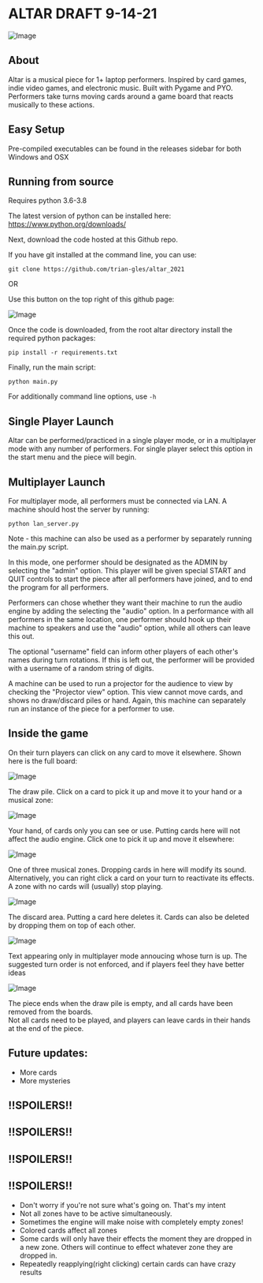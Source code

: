 # ALTAR DRAFT 9-14-21
![Image](resources/ALTAR%20new%20logo.jpg)
## About
Altar is a musical piece for 1+ laptop performers.
Inspired by card games, indie video games, and electronic music.  Built with Pygame and PYO.
Performers take turns moving cards around a game board that reacts musically to these actions. 
## Easy Setup
Pre-compiled executables can be found in the releases sidebar for both Windows and OSX

## Running from source
Requires python 3.6-3.8

The latest version of python can be installed here:
https://www.python.org/downloads/


Next, download the code hosted at this Github repo.

If you have git installed at the command line, you can use:

```
git clone https://github.com/trian-gles/altar_2021
```
OR

Use this button on the top right of this github page:

![Image](resources/code_download.jpg)

Once the code is downloaded, from the root altar directory install the required python packages:

```
pip install -r requirements.txt
```

Finally, run the main script:
```
python main.py
```

For additionally command line options, use `-h`

## Single Player Launch
Altar can be performed/practiced in a single player mode, or in a multiplayer mode with any number of performers.
For single player select this option in the start menu and the piece will begin.

## Multiplayer Launch

For multiplayer mode, all performers must be connected via LAN.
A machine should host the server by running:
```
python lan_server.py
```

Note - this machine can also be used as a performer by separately running the main.py script.

In this mode, one performer should be designated as the ADMIN by selecting the "admin" option.  This player will be
given special START and QUIT controls to start the piece after all performers have joined, and to end the program for all
performers.

Performers can chose whether they want their machine to run the audio engine by adding the
selecting the "audio" option.
In a performance with all performers in the same location, one performer should hook up their machine to speakers and 
use the "audio" option, while all others can leave this out.

The optional "username" field can inform other players of each other's names during turn rotations.
If this is left out, the performer will be provided with a username of a random string of digits.

A machine can be used to run a projector for the audience to view by checking the "Projector view" option.
This view cannot move cards, and shows no draw/discard piles or hand.
Again, this machine can separately run an instance of the piece for a performer to use.

## Inside the game
On their turn players can click on any card to move it elsewhere.
Shown here is the full board:

![Image](resources/full_board.jpg)

The draw pile. Click on a card to pick it up and move it to your hand or a musical zone:

![Image](resources/draw_pile.jpg)

Your hand, of cards only you can see or use.  Putting cards here will not affect the audio engine.
Click one to pick it up and move it elsewhere: 

![Image](resources/hand.jpg)

One of three musical zones.  Dropping cards in here will modify its sound.  
Alternatively, you can right click a card on your turn to reactivate its effects.  
A zone with no cards will (usually) stop 
playing.

![Image](resources/zone.jpg)


The discard area.  Putting a card here deletes it.  Cards can also be deleted by dropping them on top of each other.

![Image](resources/discard.jpg)

Text appearing only in multiplayer mode annoucing whose turn is up.  The suggested turn order is not enforced, and if
players feel they have better ideas

![Image](resources/debug_txt.jpg)

The piece ends when the draw pile is empty, and all cards have been removed from the boards.  
Not all cards need to be played, and players can leave cards in their hands at the end of the piece.

## Future updates:
- More cards
- More mysteries

## !!SPOILERS!!
## !!SPOILERS!!
## !!SPOILERS!!
## !!SPOILERS!!
- Don't worry if you're not sure what's going on.  That's my intent
- Not all zones have to be active simultaneously. 
- Sometimes the engine will make noise with completely empty zones!
- Colored cards affect all zones
- Some cards will only have their effects the moment they are dropped in a new zone.  Others will continue to effect whatever zone they 
are dropped in.
- Repeatedly reapplying(right clicking) certain cards can have crazy results
